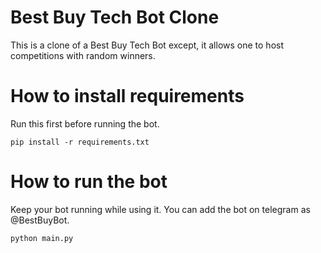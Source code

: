 # Best Buy Tech Bot Clone
This is a clone of a Best Buy Tech Bot except, it allows one to host competitions with random winners.

# How to install requirements
Run this first before running the bot.

`pip install -r requirements.txt`

# How to run the bot
Keep your bot running while using it. You can add the bot on telegram as @BestBuyBot.

`python main.py`
